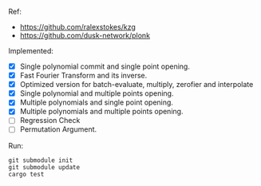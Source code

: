 Ref:
- https://github.com/ralexstokes/kzg
- https://github.com/dusk-network/plonk

Implemented:
- [X] Single polynomial commit and single point opening.
- [X] Fast Fourier Transform and its inverse.
- [X] Optimized version for batch-evaluate, multiply, zerofier and interpolate
- [X] Single polynomial and multiple points opening.
- [X] Multiple polynomials and single point opening.
- [X] Multiple polynomials and multiple points opening.
- [ ] Regression Check 
- [ ] Permutation Argument.

Run:
```
git submodule init
git submodule update
cargo test
```
